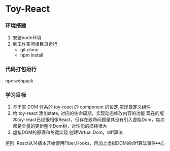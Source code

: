 # Toy-React

### 环境搭建
1. 安装node环境
2. 到工作空间根目录运行
    + git clone
    + npm install

### 代码打包运行
npx webpack

### 学习目标 

1. 基于实 DOM 体系的 toy-react 的 component 的设定,实现自定义组件
2. 给 toy-react 添加state, 对应的生命周期，实现动态修改内容的功能
现在的版本toy-react已经很相像React，但存在致命问题是其没有引入虚拟Dom，每次都是全量的更新整个Dom树，对性能的损耗很大
3. 虚拟DOM的原理和关键实现
创建Virtual Dom，diff算法

差别:
React从14版本开始使用Fiber,Hooks，再加上虚拟DOM的diff算法事件中心




